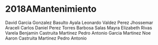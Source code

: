 # 2018AMantenimiento
David Garcia Gonzalez
Basulto Ayala Leonardo
Valdez Perez Jhossemar Araceli 
Carlos Daniel Perez Torres
Barbosa Salas Mayra Elizabeth
Rivas Varela Benjamin
Castruita Martinez Pedro Antonio
Garcia Martinez Noe Aaron
Castruita Martinez Pedro Antonio

